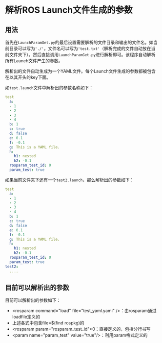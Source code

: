 # 解析ROS Launch文件生成的参数
## 用法
首先在`LaunchParamGet.py`的最后设置需要解析的文件目录和输出的文件名。如当前目录可以写为`'./'`，文件名可以写为`'test.txt'`（解析完成的文件自动放在当前文件夹下）。然后直接调用`LaunchParamGet.py`进行解析即可。该程序自动解析所有Launch文件产生的参数。



解析出的文件自动生成为一个YAML文件。每个Launch文件生成的参数都被包含在以其开头的key下面。



如`test.launch`文件中解析出的参数名称如下：
```yaml
test
  a:
  - 1
  - 2
  - 3
  - 4
  b: 1
  c: true
  d: false
  e: 0.1
  f: -0.1
  g: This is a YAML file.
  h:
    h1: nested
    h2: -0.1
  rosparam_test_id: 0
  param_test: true
```

如果当前文件夹下还有一个`test2.launch`，那么解析出的参数如下：
```yaml
test
  a:
  - 1
  - 2
  - 3
  - 4
  b: 1
  c: true
  d: false
  e: 0.1
  f: -0.1
  g: This is a YAML file.
  h:
    h1: nested
    h2: -0.1
  rosparam_test_id: 0
  param_test: true
test2:
  ....
```
## 目前可以解析出的参数
目前可以解析出的参数如下：
* \<rosparam command="load" file="test_yaml.yaml" />：由rosparam通过loadfile定义的
* 上述各式中包含file=$(find rospkg)的
* \<rosparam param="rosparam_test_id">0</rosparam>：直接定义的，包括分行书写
* \<param name="param_test" value="true"/>：利用param格式定义的